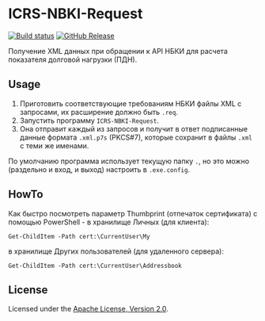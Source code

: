 # ICRS-NBKI-Request
                   
[![Build status]][appveyor]
[![GitHub Release]][releases]

Получение XML данных при обращении к API НБКИ для расчета показателя долговой
нагрузки (ПДН).

## Usage

1. Приготовить соответствующие требованиям НБКИ файлы XML с запросами,
их расширение должно быть `.req`.
2. Запустить программу `ICRS-NBKI-Request`.
3. Она отправит каждый из запросов и получит в ответ подписанные данные
формата `.xml.p7s` (PKCS#7), которые сохранит в файлы `.xml` с теми же
именами.

По умолчанию программа использует текущую папку `.`, но это можно
(раздельно и вход, и выход) настроить в `.exe.config`.

## HowTo

Как быстро посмотреть параметр Thumbprint (отпечаток сертификата)
с помощью PowerShell - в хранилище Личных (для клиента):

    Get-ChildItem -Path cert:\CurrentUser\My

в хранилище Других пользователей (для удаленного сервера):

    Get-ChildItem -Path cert:\CurrentUser\Addressbook

## License

Licensed under the [Apache License, Version 2.0].

[Apache License, Version 2.0]: http://www.apache.org/licenses/LICENSE-2.0 "LICENSE"

[appveyor]: https://ci.appveyor.com/project/diev/icrs-nbki-request
[releases]: https://github.com/diev/ICRS-NBKI-Request/releases/latest

[Build status]: https://ci.appveyor.com/api/projects/status/q83mpd646lprhc42?svg=true
[GitHub Release]: https://img.shields.io/github/release/diev/ICRS-NBKI-Request.svg
